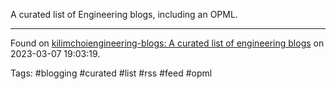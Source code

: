 A curated list of Engineering blogs, including an OPML. 

---

Found on [kilimchoiengineering-blogs: A curated list of engineering blogs](https://github.com/kilimchoi/engineering-blogs) on 2023-03-07 19:03:19.

Tags: #blogging #curated #list #rss #feed #opml